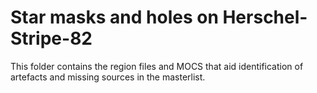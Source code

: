 # Star masks and holes on Herschel-Stripe-82

This folder contains the region files and MOCS that aid identification of artefacts and
missing sources in the masterlist.


